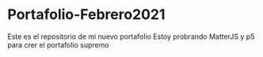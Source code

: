 # Portafolio-Febrero2021

Este es el repositorio de mi nuevo portafolio
Estoy probrando MatterJS y p5 para crer el portafolio supremo
